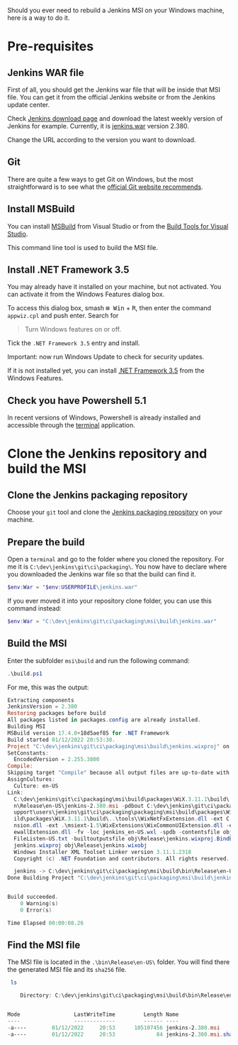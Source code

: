 Should you ever need to rebuild a Jenkins MSI on your Windows machine, here is a way to do it.

# Pre-requisites

## Jenkins WAR file

First of all, you should get the Jenkins war file that will be inside that MSI file.
You can get it from the official Jenkins website or from the Jenkins update center.

Check [Jenkins download page](https://www.jenkins.io/download/) and download the latest weekly version of Jenkins for example.
Currently, it is [jenkins.war](https://get.jenkins.io/war/2.380/jenkins.war) version 2.380.

Change the URL according to the version you want to download.

## Git

There are quite a few ways to get Git on Windows, but the most straightforward is to see what the [official Git website recommends](https://git-scm.com/download/win).

## Install MSBuild

You can install [MSBuild](https://aka.ms/vs/17/release/vs_BuildTools.exe) from Visual Studio or from the [Build Tools for Visual Studio](https://visualstudio.microsoft.com/downloads/#build-tools-for-visual-studio-2022).

This command line tool is used to build the MSI file.

## Install .NET Framework 3.5

You may already have it installed on your machine, but not activated.
You can activate it from the Windows Features dialog box.

To access this dialog box, smash <kbd>⊞ Win</kbd> + <kbd>R</kbd>, then enter the command `appwiz.cpl` and push enter.
Search for

> Turn Windows features on or off.

Tick the `.NET Framework 3.5` entry and install.

Important: now run Windows Update to check for security updates.

If it is not installed yet, you can install [.NET Framework 3.5](https://dotnet.microsoft.com/en-us/download/dotnet-framework/net35-sp1) from the Windows Features.

## Check you have Powershell 5.1

In recent versions of Windows, Powershell is already installed and accessible through the [terminal](https://support.microsoft.com/en-us/topic/6453ce98-da91-476f-8651-5c14d5777c20#:~:text=In%20Windows%2011%2022H2%2C%20the,an%20instance%20of%20Windows%20Terminal) application.

# Clone the Jenkins repository and build the MSI

## Clone the Jenkins packaging repository

Choose your `git` tool and clone the [Jenkins packaging repository](https://github.com/jenkinsci/packaging.git) on your machine.

## Prepare the build

Open a `terminal` and go to the folder where you cloned the repository. For me it is `C:\dev\jenkins\git\ci\packaging\`.
You now have to declare where you downloaded the Jenkins war file so that the build can find it.

```powershell
$env:War = "$env:USERPROFILE\jenkins.war"
```

If you ever moved it into your repository clone folder, you can use this command instead:

```powershell
$env:War = "C:\dev\jenkins\git\ci\packaging\msi\build\jenkins.war"
```

## Build the MSI

Enter the subfolder `msi\build` and run the following command:

```powershell
.\build.ps1
```

For me, this was the output:

```powershell
Extracting components
JenkinsVersion = 2.380
Restoring packages before build
All packages listed in packages.config are already installed.
Building MSI
MSBuild version 17.4.0+18d5aef85 for .NET Framework
Build started 01/12/2022 20:53:30.
Project "C:\dev\jenkins\git\ci\packaging\msi\build\jenkins.wixproj" on node 1 (default targets).
SetConstants:
  EncodedVersion = 2.255.3800
Compile:
Skipping target "Compile" because all output files are up-to-date with respect to the input files.
AssignCultures:
  Culture: en-US
Link:
  C:\dev\jenkins\git\ci\packaging\msi\build\packages\WiX.3.11.1\build\..\tools\Light.exe -out C:\dev\jenkins\git\ci\packaging\msi\build\bi
  n\Release\en-US\jenkins-2.380.msi -pdbout C:\dev\jenkins\git\ci\packaging\msi\build\bin\Release\en-US\jenkins-2.380.wixpdb -sw1076 -cultures:en-US -ext C:\S
  upport\users\jenkins\git\ci\packaging\packaging\msi\build\packages\WiX.3.11.1\build\..\tools\\WixUIExtension.dll -ext C:\dev\jenkins\git\ci\packaging\msi\bu
  ild\packages\WiX.3.11.1\build\..\tools\\WixNetFxExtension.dll -ext C:\dev\jenkins\git\ci\packaging\msi\build\packages\WiX.3.11.1\build\..\tools\\WixUtilExte
  nsion.dll -ext .\msiext-1.5\WixExtensions\WixCommonUIExtension.dll -ext C:\dev\jenkins\git\ci\packaging\msi\build\packages\WiX.3.11.1\build\..\tools\\WixFir
  ewallExtension.dll -fv -loc jenkins_en-US.wxl -spdb -contentsfile obj\Release\jenkins.wixproj.BindContentsFileListen-US.txt -outputsfile obj\Release\jenkins.wixproj.BindOutputs
  FileListen-US.txt -builtoutputsfile obj\Release\jenkins.wixproj.BindBuiltOutputsFileListen-US.txt -wixprojectfile C:\dev\jenkins\git\ci\packaging\msi\build\
  jenkins.wixproj obj\Release\jenkins.wixobj
  Windows Installer XML Toolset Linker version 3.11.1.2318
  Copyright (c) .NET Foundation and contributors. All rights reserved.

  jenkins -> C:\dev\jenkins\git\ci\packaging\msi\build\bin\Release\en-US\jenkins-2.380.msi
Done Building Project "C:\dev\jenkins\git\ci\packaging\msi\build\jenkins.wixproj" (default targets).


Build succeeded.
    0 Warning(s)
    0 Error(s)

Time Elapsed 00:00:08.26
```

## Find the MSI file

The MSI file is located in the `.\bin\Release\en-US\` folder.
You will find there the generated MSI file and its `sha256` file.

```powershell
 ls

    Directory: C:\dev\jenkins\git\ci\packaging\msi\build\bin\Release\en-US


Mode                 LastWriteTime         Length Name
----                 -------------         ------ ----
-a----        01/12/2022     20:53      105107456 jenkins-2.380.msi
-a----        01/12/2022     20:53             84 jenkins-2.380.msi.sha256
```
